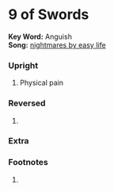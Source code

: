 # 9 of Swords

**Key Word:** Anguish  
**Song:** [nightmares by easy life](https://www.youtube.com/watch?v=-dQnXExTp2w)



### Upright

1) Physical pain



### Reversed

1) 



### Extra





### Footnotes

1. 


